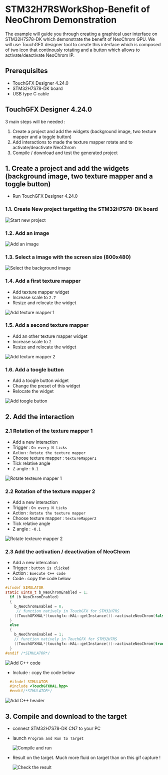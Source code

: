 # STM32H7RSWorkShop-Benefit of NeoChrom Demonstration

The example will guide you through creating a graphical user interface on STM32H7S78-DK which demonstrate the benefit of 
NeoChrom GPU. We will use TouchGFX designer tool to create this interface which is composed of  two icon that continously 
rotating and a button which allows to activate/deactivate NeoChrom IP.

## Prerequisites

- TouchGFX Designer 4.24.0 
- STM32H7S78-DK board
- USB type C cable

## TouchGFX Designer 4.24.0
 3 main steps will be needed :

1. Create a project and add the widgets (background image, two texture mapper and a toggle button) 
2. Add interactions to made the texture mapper rotate and to activate/deactivate NeoChrom 
3. Compile / download and test the generated project  

## 1. Create a project and add the widgets (background image, two texture mapper and a toggle button) 

 - Run TouchGFX Designer 4.24.0

### 1.1. Create New project targetting the STM32H7S78-DK board

  ![Start new project](./img/Create_new_DK_project.gif)

### 1.2. Add an image 

  ![Add an image](./img/add_image.gif)

### 1.3. Select a image with the screen size (800x480)

  ![Select the background image](./img/select_background.gif)

### 1.4. Add a first texture mapper

  - Add texture mapper widget
  - Increase scale to `2.7`
  - Resize and relocate the widget 
  
  ![Add texture mapper 1](./img/add_texture_mapper.gif)

### 1.5. Add a second texture mapper

  - Add an other texture mapper widget
  - Increase scale to `2`
  - Resize and relocate the widget 
  
  ![Add texture mapper 2](./img/add_texture_mapper2.gif)

### 1.6. Add a toogle button 

  - Add a toogle button widget
  - Change the preset of this widget
  - Relocate the widget 
  
  ![Add toogle button](./img/add_toggle_button.gif)

## 2. Add the interaction

### 2.1 Rotation of the texture mapper 1

  - Add a new interaction 
  - Trigger : `On every N ticks`
  - Action : `Rotate the texture mapper`
  - Choose texture mapper : `textureMapper1`
  - Tick relative angle
  - Z angle :  `0.1`
  
  ![Rotate texteure mapper 1](./img/rotate_texture_mapper1.gif)

### 2.2 Rotation of the texture mapper 2

  - Add a new interaction 
  - Trigger : `On every N ticks`
  - Action : `Rotate the texture mapper`
  - Choose texture mapper : `textureMapper2`
  - Tick relative angle
  - Z angle :  `-0.1`
  
  ![Rotate texteure mapper 2](./img/rotate_texture_mapper2.gif)

### 2.3 Add the activation / deactivation of NeoChrom

  - Add a new intercation 
  - Trigger : `button is clicked`
  - Action : `Execute C++ code`
  - Code : copy the code below
  
  ```c
  #ifndef SIMULATOR
  static uint8_t b_NeoChromEnabled = 1;
    if (b_NeoChromEnabled)
    {
      b_NeoChromEnabled = 0;
       // function natively in TouchGFX for STM32H7RS
      ((TouchGFXHAL*)touchgfx::HAL::getInstance())->activateNeoChrom(false); 
    }
    else
    {
      b_NeoChromEnabled = 1;
      // function natively in TouchGFX for STM32H7RS
      ((TouchGFXHAL*)touchgfx::HAL::getInstance())->activateNeoChrom(true); 
    }
  #endif /*SIMULATOR*/
  ```

  ![Add C++ code](./img/add_code.gif)

  - Include : copy the code below
  
  ```c
    #ifndef SIMULATOR
    #include <TouchGFXHAL.hpp>
    #endif/*SIMULATOR*/
  ``` 

  ![Add C++ header](./img/add_include.gif)

## 3. Compile and download to the target

  - connect STM32H7S78-DK CN7 to your PC
  - launch `Program and Run to Target`
  
    ![Compile and run](./img/compile_and_download.gif)
  
  - Result on the target. Much more fluid on target than on this gif capture !  
  
    ![Check the result](./img/demo_result.gif)

